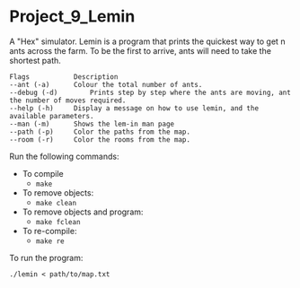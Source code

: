 # Project_9_Lemin
A "Hex" simulator. Lemin is a program that prints the quickest way to get n ants across the farm. To be the first to arrive, ants will need to take the shortest path.

	Flags			Description                                                                      
	--ant (-a)		Colour the total number of ants.                                                 
	--debug (-d)		Prints step by step where the ants are moving, ant the number of moves required.             
	--help (-h)		Display a message on how to use lemin, and the available parameters.            
	--man (-m)		Shows the lem-in man page                                                       
	--path (-p)		Color the paths from the map.                                                   
	--room (-r)		Color the rooms from the map.                                                   

Run the following commands:

* To compile
	- `make`
* To remove objects:
	- `make clean`
* To remove objects and program:
	- `make fclean`
* To re-compile:
	- `make re`

To run the program:

`./lemin < path/to/map.txt`
